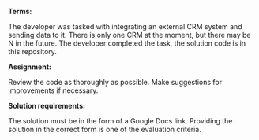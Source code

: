 **Terms:**

The developer was tasked with integrating an external CRM system and sending data to it. There is only one CRM at the moment, but there may be N in the future. The developer completed the task, the solution code is in this repository.

**Assignment:**

Review the code as thoroughly as possible. Make suggestions for improvements if necessary.

**Solution requirements:**

The solution must be in the form of a Google Docs link. 
Providing the solution in the correct form is one of the evaluation criteria.


